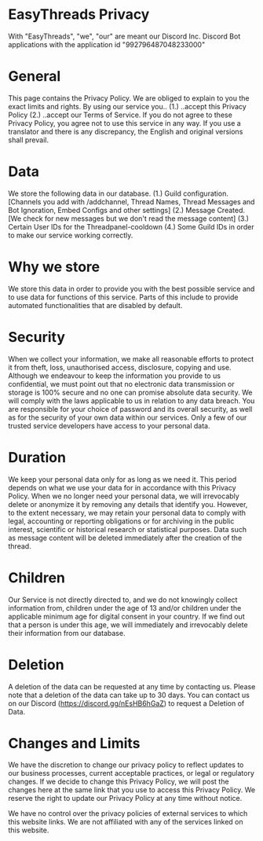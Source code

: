 # EasyThreads Privacy
With "EasyThreads", "we", "our" are meant our Discord Inc. Discord Bot applications with the application id "992796487048233000"

# General
This page contains the Privacy Policy. We are obliged to explain to you the exact limits and rights.
By using our service you..
(1.) ..accept this Privacy Policy
(2.) ..accept our Terms of Service.
If you do not agree to these Privacy Policy, you agree not to use this service in any way.
If you use a translator and there is any discrepancy, the English and original versions shall prevail.

# Data
We store the following data in our database.
(1.) Guild configuration. [Channels you add with /addchannel, Thread Names, Thread Messages and Bot Ignoration, Embed Configs and other settings]
(2.) Message Created. [We check for new messages but we don't read the message content]
(3.) Certain User IDs for the Threadpanel-cooldown
(4.) Some Guild IDs in order to make our service working correctly. 

# Why we store
We store this data in order to provide you with the best possible service and to use data for functions of this service. 
Parts of this include to provide automated functionalities that are disabled by default.

# Security
When we collect your information, we make all reasonable efforts to protect it from theft, loss, unauthorised access, disclosure, copying and use. Although we endeavour to keep the information you provide to us confidential, we must point out that no electronic data transmission or storage is 100% secure and no one can promise absolute data security. We will comply with the laws applicable to us in relation to any data breach. You are responsible for your choice of password and its overall security, as well as for the security of your own data within our services.
Only a few of our trusted service developers have access to your personal data.

# Duration
We keep your personal data only for as long as we need it. This period depends on what we use your data for in accordance with this Privacy Policy. When we no longer need your personal data, we will irrevocably delete or anonymize it by removing any details that identify you. However, to the extent necessary, we may retain your personal data to comply with legal, accounting or reporting obligations or for archiving in the public interest, scientific or historical research or statistical purposes. Data such as message content will be deleted immediately after the creation of the thread.

# Children
Our Service is not directly directed to, and we do not knowingly collect information from, children under the age of 13 and/or children under the applicable minimum age for digital consent in your country.
If we find out that a person is under this age, we will immediately and irrevocably delete their information from our database.

# Deletion
A deletion of the data can be requested at any time by contacting us. Please note that a deletion of the data can take up to 30 days.
You can contact us on our Discord (https://discord.gg/nEsHB6hGaZ) to request a Deletion of Data.

# Changes and Limits 
We have the discretion to change our privacy policy to reflect updates to our business processes, current acceptable practices, or legal or regulatory changes. If we decide to change this Privacy Policy, we will post the changes here at the same link that you use to access this Privacy Policy. We reserve the right to update our Privacy Policy at any time without notice.

We have no control over the privacy policies of external services to which this website links.
We are not affiliated with any of the services linked on this website.
